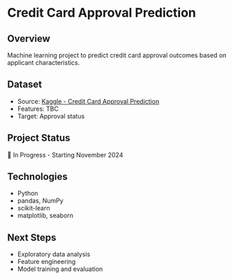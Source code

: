 # Credit Card Approval Prediction

## Overview
Machine learning project to predict credit card approval outcomes based on applicant characteristics.

## Dataset
- Source: [Kaggle - Credit Card Approval Prediction](https://www.kaggle.com/datasets/rikdifos/credit-card-approval-prediction)
- Features: TBC
- Target: Approval status

## Project Status
🚧 In Progress - Starting November 2024

## Technologies
- Python
- pandas, NumPy
- scikit-learn
- matplotlib, seaborn

## Next Steps
- Exploratory data analysis
- Feature engineering
- Model training and evaluation

